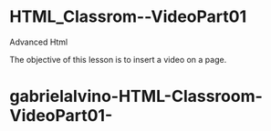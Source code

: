# HTML_Classrom--VideoPart01

Advanced Html 


The objective of this lesson is to insert a video on a page.
# gabrielalvino-HTML-Classroom-VideoPart01-
